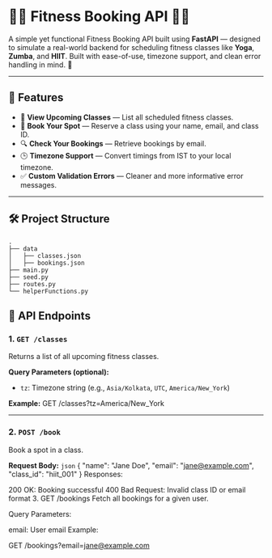 # 🧘‍♀️ Fitness Booking API 🏋️‍♂️

A simple yet functional Fitness Booking API built using **FastAPI** — designed to simulate a real-world backend for scheduling fitness classes like **Yoga**, **Zumba**, and **HIIT**. Built with ease-of-use, timezone support, and clean error handling in mind. 💪

---

## 🚀 Features

- 📅 **View Upcoming Classes** — List all scheduled fitness classes.
- 📝 **Book Your Spot** — Reserve a class using your name, email, and class ID.
- 🔍 **Check Your Bookings** — Retrieve bookings by email.
- 🕒 **Timezone Support** — Convert timings from IST to your local timezone.
- ✅ **Custom Validation Errors** — Cleaner and more informative error messages.

---

## 🛠️ Project Structure

```
.
├── data
│   ├── classes.json
│   ├── bookings.json
├── main.py
├── seed.py
├── routes.py
└── helperFunctions.py
```

## 📌 API Endpoints

### 1. `GET /classes`

Returns a list of all upcoming fitness classes.

**Query Parameters (optional):**
- `tz`: Timezone string (e.g., `Asia/Kolkata`, `UTC`, `America/New_York`)

**Example:**
GET /classes?tz=America/New_York


---

### 2. `POST /book`

Book a spot in a class.

**Request Body:**
`json`
{
  "name": "Jane Doe",
  "email": "jane@example.com",
  "class_id": "hiit_001"
}
Responses:

200 OK: Booking successful
400 Bad Request: Invalid class ID or email format
3. GET /bookings
Fetch all bookings for a given user.

Query Parameters:

email: User email
Example:

GET /bookings?email=jane@example.com
